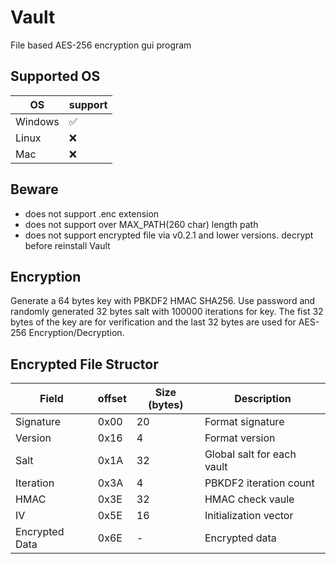 # Vault
File based AES-256 encryption gui program

## Supported OS
| OS       |  support  |
|----------|-----------|
| Windows  | ✅       |
| Linux    | ❌       |
| Mac      | ❌       |

## Beware
* does not support .enc extension
* does not support over MAX_PATH(260 char) length path
* does not support encrypted file via v0.2.1 and lower versions. decrypt before reinstall Vault

## Encryption
Generate a 64 bytes key with PBKDF2 HMAC SHA256. Use password and randomly generated 32 bytes salt with 100000 iterations for key.
The fist 32 bytes of the key are for verification and the last 32 bytes are used for AES-256 Encryption/Decryption.

## Encrypted File Structor
| Field          | offset |  Size (bytes) | Description            |
|----------------|--------|---------------|------------------------|
| Signature      | 0x00   | 20            | Format signature       |
| Version        | 0x16   | 4             | Format version         |
| Salt           | 0x1A   | 32            | Global salt for each vault |
| Iteration      | 0x3A   | 4             | PBKDF2 iteration count |
| HMAC           | 0x3E   | 32            | HMAC check vaule |
| IV             | 0x5E   | 16            | Initialization  vector |
| Encrypted Data | 0x6E   | -             | Encrypted data      |
